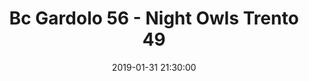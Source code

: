 ---
title: Bc Gardolo 56 - Night Owls Trento 49
date: 2019-01-31 21:30:00
squadra-a: Bc Gardolo
punteggio-a: 56
squadra-b: Night Owls Trento
punteggio-b: 49
partite/squadra: promozione-18-19
luogo: Centro Sportivo Trento Nord
categoria: promozione
---